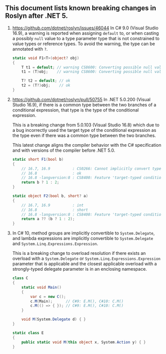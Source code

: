 ﻿## This document lists known breaking changes in Roslyn after .NET 5.

1. https://github.com/dotnet/roslyn/issues/46044 In C# 9.0 (Visual Studio 16.9), a warning is reported when assigning `default` to, or when casting a possibly `null` value to a type parameter type that is not constrained to value types or reference types. To avoid the warning, the type can be annotated with `?`.
    ```C#
    static void F1<T>(object? obj)
    {
        T t1 = default; // warning CS8600: Converting possible null value to non-nullable type
        t1 = (T)obj;    // warning CS8600: Converting possible null value to non-nullable type

        T? t2 = default; // ok
        t2 = (T?)obj;    // ok
    }
    ```

2. https://github.com/dotnet/roslyn/pull/50755 In .NET 5.0.200 (Visual Studio 16.9), if there is a common type between the two branches of a conditional expression, that type is the type of the conditional expression.

   This is a breaking change from 5.0.103 (Visual Studio 16.8) which due to a bug incorrectly used the target type of the conditional expression as the type even if there was a common type between the two branches.

   This latest change aligns the compiler behavior with the C# specification and with versions of the compiler before .NET 5.0.
    ```C#
    static short F1(bool b)
    {
        // 16.7, 16.9          : CS0266: Cannot implicitly convert type 'int' to 'short'
        // 16.8                : ok
        // 16.8 -langversion:8 : CS8400: Feature 'target-typed conditional expression' is not available in C# 8.0
        return b ? 1 : 2;
    }

    static object F2(bool b, short? a)
    {
        // 16.7, 16.9          : int
        // 16.8                : short
        // 16.8 -langversion:8 : CS8400: Feature 'target-typed conditional expression' is not available in C# 8.0
        return a ?? (b ? 1 : 2);
    }
    ```

3. In C# 10, method groups are implicitly convertible to `System.Delegate`, and lambda expressions are implicitly convertible to `System.Delegate` and `System.Linq.Expressions.Expression`.

    This is a breaking change to overload resolution if there exists an overload with a `System.Delegate` or `System.Linq.Expressions.Expression` parameter that is applicable and the closest applicable overload with a strongly-typed delegate parameter is in an enclosing namespace.

    ```C#
    class C
    {
        static void Main()
        {
            var c = new C();
            c.M(Main);      // C#9: E.M(), C#10: C.M()
            c.M(() => { }); // C#9: E.M(), C#10: C.M()
        }
    
        void M(System.Delegate d) { }
    }

    static class E
    {
        public static void M(this object x, System.Action y) { }
    }
    ```